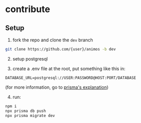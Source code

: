 # contribute

## Setup

1. fork the repo and clone the `dev` branch

```bash
git clone https://github.com/{user}/animos -b dev
```

2. setup postgresql

3. create a .env file at the root, put something like this in:

```url
DATABASE_URL=postgresql://USER:PASSWORD@HOST:PORT/DATABASE
```

(for more information, go to [prisma's explanation](https://www.prisma.io/docs/concepts/database-connectors/postgresql))

4. run:

```bash
npm i
npx prisma db push
npx prisma migrate dev
```
